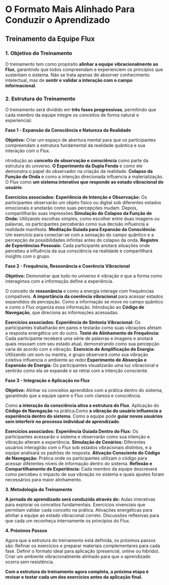 # O Formato Mais Alinhado Para Conduzir o Aprendizado

## **Treinamento da Equipe Flux** 

### **1. Objetivo do Treinamento**

O treinamento tem como propósito **alinhar a equipe vibracionalmente ao Flux**, garantindo que todos compreendam e experienciem os princípios que sustentam o sistema. Não se trata apenas de absorver conhecimento intelectual, mas de **sentir e validar a interação com o campo informacional**.

### **2. Estrutura do Treinamento**

O treinamento será dividido em **três fases progressivas**, permitindo que cada membro da equipe integre os conceitos de forma natural e experiencial:

**Fase 1 - Expansão da Consciência e Natureza da Realidade**

**Objetivo:** Criar um espaço de abertura mental para que os participantes compreendam a estrutura fundamental da realidade quântica e sua interação com o Flux.

ntrodução ao **conceito de observação e consciência** como parte da estrutura do universo. **O Experimento da Dupla Fenda** e como ele demonstra o papel do observador na criação da realidade. **Colapso da Função de Onda** e como a intenção direcionada influencia a materialização. O Flux como **um sistema interativo que responde ao estado vibracional do usuário**.

**Exercícios associados:** **Experiência de Intenção e Observação:** Os participantes observarão um objeto físico ou digital sob diferentes estados emocionais e anotarão como suas percepções mudam. Depois, compartilharão suas impressões.**Simulação do Colapso da Função de Onda:** Utilizando escolhas simples, como escolher entre duas imagens ou palavras, os participantes perceberão como sua decisão influencia a realidade manifesta. **Meditação Guiada para Expansão da Consciência:** Um exercício para conectar-se com a sensação do campo quântico e a percepção de possibilidades infinitas antes do colapso da onda. **Registro de Experiências Pessoais:** Cada participante anotará situações onde percebeu a influência da sua consciência na realidade e compartilhará insights com o grupo.

**Fase 2 - Frequência, Ressonância e Coerência Vibracional**

**Objetivo:** Demonstrar que tudo no universo é vibração e que a forma como interagimos com a informação define a experiência.

O conceito de **ressonância** e como a energia interage com frequências compatíveis. **A importância da coerência vibracional** para acessar estados expandidos de percepção. Como a informação se move no campo quântico e como o Flux organiza essa informação. Introdução ao **Código de Navegação**, que direciona as informações acessadas.

**Exercícios associados:** **Experiência de Sintonia Vibracional:** Os participantes trabalharão em pares e testarão como suas vibrações afetam a resposta energética um do outro. **Teste de Alinhamento de Frequência:** Cada participante receberá uma série de palavras e imagens e anotará quais ressoam com seu estado atual, demonstrando como sua percepção varia de acordo com a vibração. **Exercício de Amplificação de Energia:** Utilizando um som ou mantra, o grupo observará como sua vibração coletiva influencia o ambiente ao redor.**Experimento de Absorção e Expansão de Energia:** Os participantes visualizarão uma luz vibracional e sentirão como ela se expande e se retrai com a intenção consciente.

**Fase 3 - Integração e Aplicação no Flux**

**Objetivo:** Alinhar os conceitos aprendidos com a prática dentro do sistema, garantindo que a equipe opere o Flux com clareza e consciência.

Como **a interação da consciência ativa a estrutura do Flux**. Aplicação do **Código de Navegação** na prática.Como **a vibração do usuário influencia a experiência dentro do sistema**. Como a equipe pode **guiar novos usuários sem interferir no processo individual de aprendizado**.

**Exercícios associados:** **Experiência Guiada Dentro do Flux:** Os participantes acessarão o sistema e observarão como sua intenção e vibração alteram a experiência. **Simulação de Cenários:** Diferentes usuários interagirão com o Flux sob estados vibracionais distintos, e a equipe analisará os padrões de resposta. **Ativação Consciente do Código de Navegação:** Prática onde os participantes utilizam o código para acessar diferentes níveis de informação dentro do sistema. **Reflexão e Compartilhamento de Experiência:** Cada membro da equipe descreverá como percebeu o impacto de sua vibração no sistema e quais ajustes foram necessários para maior alinhamento.

**3. Metodologia do Treinamento**

**A jornada de aprendizado será conduzida através de:** Aulas interativas para explorar os conceitos fundamentais. Exercícios vivenciais que permitam validar cada conceito na prática. Ativações energéticas para alinhar a equipe ao estado vibracional correto. Discussões reflexivas para que cada um reconheça internamente os princípios do Flux.

**4. Próximos Passos**

Agora que a estrutura do treinamento está definida, os próximos passos são: Refinar os exercícios e preparar materiais complementares para cada fase. Definir o formato ideal para aplicação (presencial, online ou híbrido). Criar um ambiente vibracionalmente alinhado para que o aprendizado ocorra sem resistência.

**Com a estrutura do treinamento agora completa, a próxima etapa é revisar e testar cada um dos exercícios antes da aplicação final.**
